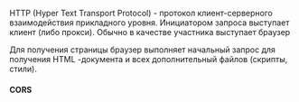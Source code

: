 HTTP (Hyper Text Transport Protocol) - протокол клиент-серверного взаимодействия прикладного уровня.
Инициатором запроса выступает клиент (либо прокси). Обычно в качестве участника выступает браузер

Для получения страницы браузер выполняет начальный запрос для получения HTML -документа и всех дополнительный файлов (скрипты, стили).


#### CORS
